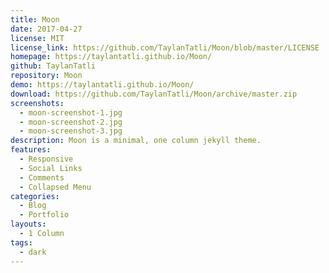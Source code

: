 ```yaml
---
title: Moon
date: 2017-04-27
license: MIT
license_link: https://github.com/TaylanTatli/Moon/blob/master/LICENSE
homepage: https://taylantatli.github.io/Moon/
github: TaylanTatli
repository: Moon
demo: https://taylantatli.github.io/Moon/
download: https://github.com/TaylanTatli/Moon/archive/master.zip
screenshots:
  - moon-screenshot-1.jpg
  - moon-screenshot-2.jpg
  - moon-screenshot-3.jpg
description: Moon is a minimal, one column jekyll theme.
features:
  - Responsive
  - Social Links
  - Comments
  - Collapsed Menu
categories:
  - Blog
  - Portfolio
layouts:
  - 1 Column
tags:
  - dark
---
```

